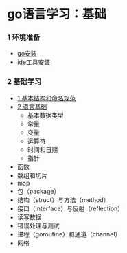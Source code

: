 # go语言学习：基础

### 1 环境准备

- [go安装](https://github.com/fatjerot/goStudyBasic/blob/master/000pre_env/1_go_install.md)
- [ide工具安装](https://github.com/fatjerot/goStudyBasic/blob/master/000pre_env/2_vscode_go.md)

### 2 基础学习

- [1 基本结构和命名规范](https://github.com/fatjerot/goStudyBasic/blob/master/001first)
- [2 语言基础](https://github.com/fatjerot/goStudyBasic/blob/master/002basic)
  - 基本数据类型
  - 常量
  - 变量
  - 运算符
  - 时间和日期
  - 指针
- 函数
- 数组和切片
- map
- 包（package）
- 结构（struct）与方法（method）
- 接口（interface）与反射（reflection）
- 读写数据
- 错误处理与测试
- 进程（goroutine）和通道（channel）
- 网络